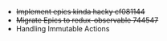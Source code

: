 * ~~Implement epics kinda hacky cf081144~~
* ~~Migrate Epics to redux-observable 744547~~
* Handling Immutable Actions
